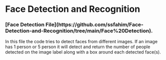 # Face Detection and Recognition

<p> <h3>[Face Detection File](https://github.com/ssfahim/Face-Detection-and-Recognition/tree/main/Face%20Detection).</h3>  </p>
In this file the code tries to detect faces from different images. If an image has 1 person or 5 person it will detect and return the number of people detected on the image label along with a box around each detected face(s).

